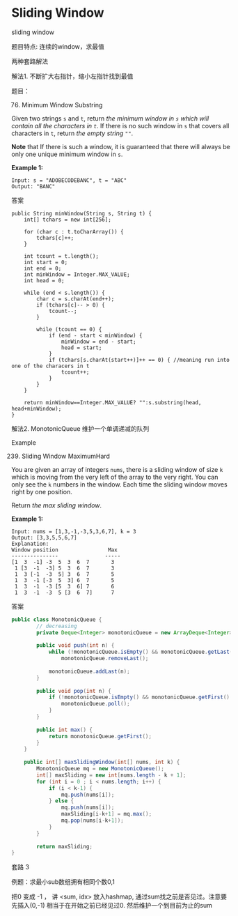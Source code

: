 # Sliding Window

sliding window

题目特点: 连续的window，求最值

两种套路解法



解法1. 不断扩大右指针，缩小左指针找到最值

题目：

76. Minimum Window Substring

Given two strings `s` and `t`, return _the minimum window in `s` which will contain all the characters in `t`_. If there is no such window in `s` that covers all characters in `t`, return _the empty string `""`_.

**Note** that If there is such a window, it is guaranteed that there will always be only one unique minimum window in `s`.

**Example 1:**

```text
Input: s = "ADOBECODEBANC", t = "ABC"
Output: "BANC"
```

答案

```text
public String minWindow(String s, String t) {
    int[] tchars = new int[256];

    for (char c : t.toCharArray()) {
        tchars[c]++;
    }

    int tcount = t.length();
    int start = 0;
    int end = 0;
    int minWindow = Integer.MAX_VALUE;
    int head = 0;

    while (end < s.length()) {
        char c = s.charAt(end++);
        if (tchars[c]-- > 0) {
            tcount--;
        }

        while (tcount == 0) {
            if (end - start < minWindow) {
                minWindow = end - start;
                head = start;
            }
            if (tchars[s.charAt(start++)]++ == 0) { //meaning run into one of the characers in t
                tcount++;
            }
        }
    }

    return minWindow==Integer.MAX_VALUE? "":s.substring(head, head+minWindow);
}
```



解法2. MonotonicQueue 维护一个单调递减的队列

Example



239. Sliding Window MaximumHard

You are given an array of integers `nums`, there is a sliding window of size `k` which is moving from the very left of the array to the very right. You can only see the `k` numbers in the window. Each time the sliding window moves right by one position.

Return _the max sliding window_.

**Example 1:**

```text
Input: nums = [1,3,-1,-3,5,3,6,7], k = 3
Output: [3,3,5,5,6,7]
Explanation: 
Window position                Max
---------------               -----
[1  3  -1] -3  5  3  6  7       3
 1 [3  -1  -3] 5  3  6  7       3
 1  3 [-1  -3  5] 3  6  7       5
 1  3  -1 [-3  5  3] 6  7       5
 1  3  -1  -3 [5  3  6] 7       6
 1  3  -1  -3  5 [3  6  7]      7
```

答案

```java
public class MonotonicQueue {
        // decreasing
        private Deque<Integer> monotonicQueue = new ArrayDeque<Integer>();
        
        public void push(int n) {
            while (!monotonicQueue.isEmpty() && monotonicQueue.getLast() < n)
                monotonicQueue.removeLast();
            
            monotonicQueue.addLast(n);
        }
        
        public void pop(int n) {
            if (!monotonicQueue.isEmpty() && monotonicQueue.getFirst() == n) {
                monotonicQueue.poll();
            }
        }
        
        public int max() {
            return monotonicQueue.getFirst();
        }
    }
    
    public int[] maxSlidingWindow(int[] nums, int k) {
        MonotonicQueue mq = new MonotonicQueue();
        int[] maxSliding = new int[nums.length - k + 1];
        for (int i = 0 ; i < nums.length; i++) {
            if (i < k-1) {
                mq.push(nums[i]);
            } else {
                mq.push(nums[i]);
                maxSliding[i-k+1] = mq.max();
                mq.pop(nums[i-k+1]);
            }
        }
        
        return maxSliding;
}
```

套路 3

例题：求最小sub数组拥有相同个数0,1

把0 变成 -1 ， 讲 &lt;sum, idx&gt; 放入hashmap, 通过sum找之前是否见过。注意要先插入\(0,-1\) 相当于在开始之前已经见过0. 然后维护一个到目前为止的sum

